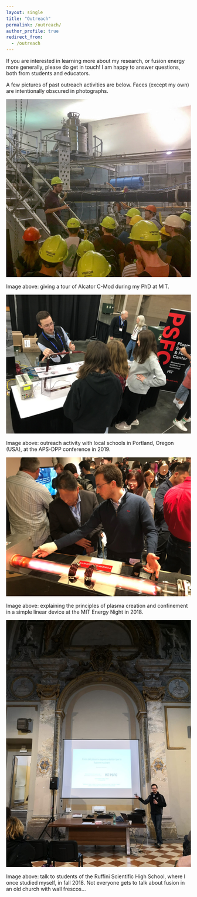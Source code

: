 ```yaml
---
layout: single
title: "Outreach"
permalink: /outreach/
author_profile: true
redirect_from:
  - /outreach
---
```


If you are interested in learning more about my research, or fusion energy more generally, please do get in touch! I am happy to answer questions, both from students and educators.

A few pictures of past outreach activities are below. Faces (except my own) are intentionally obscured in photographs. 

<img src="../images/fs_outreach_cmod_tour - public.jpg" width="800" />

Image above: giving a tour of Alcator C-Mod during my PhD at MIT.

<img src="../images/fs_outreach_aps_dpp_portland - public.jpg" width="800" />

Image above: outreach activity with local schools in Portland, Oregon (USA), at the APS-DPP conference in 2019.

<img src="../images/fs_outreach_mit_energy_night - public.jpg" width="800" />

Image above: explaining the principles of plasma creation and confinement in a simple linear device at the MIT Energy Night in 2018.

<img src="../images/Ruffini_talk_122118.jpg" width="800" />

Image above: talk to students of the Ruffini Scientific High School, where I once studied myself, in fall 2018. Not everyone gets to talk about fusion in an old church with wall frescos...
